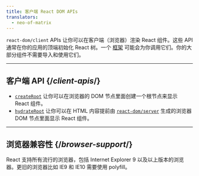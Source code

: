 ```yaml
---
title: 客户端 React DOM APIs
translators:
  - neo-of-matrix
---
```


<Intro>

`react-dom/client` APIs 让你可以在客户端（浏览器）渲染 React 组件。这些 API 通常在你的应用的顶端初始化 React 树。一个 [框架](/learn/start-a-new-react-project#production-grade-react-frameworks) 可能会为你调用它们。你的大部分组件不需要导入和使用它们。

</Intro>

---

## 客户端 API {/*client-apis*/}

* [`createRoot`](/reference/react-dom/client/createRoot) 让你可以在浏览器的 DOM 节点里面创建一个根节点来显示 React 组件。
* [`hydrateRoot`](/reference/react-dom/client/hydrateRoot) 让你可以在 HTML 内容提前由 [`react-dom/server`](/reference/react-dom/server) 生成的浏览器 DOM 节点里面显示 React 组件。
---

## 浏览器兼容性 {/*browser-support*/}

React 支持所有流行的浏览器，包括 Internet Explorer 9 以及以上版本的浏览器。更旧的浏览器比如 IE9 和 IE10 需要使用 polyfill。